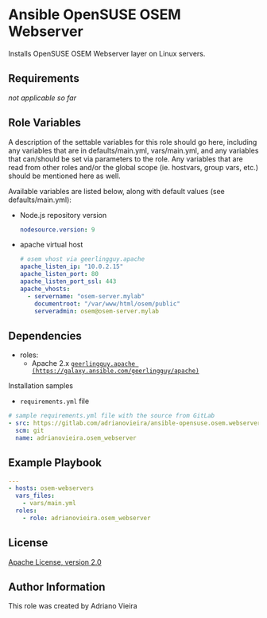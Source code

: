 Ansible OpenSUSE OSEM Webserver
==============================

Installs OpenSUSE OSEM Webserver layer on Linux servers.

Requirements
------------

*not applicable so far*

Role Variables
--------------

A description of the settable variables for this role should go here, including any variables that are in defaults/main.yml, vars/main.yml, and any variables that can/should be set via parameters to the role. Any variables that are read from other roles and/or the global scope (ie. hostvars, group vars, etc.) should be mentioned here as well.

Available variables are listed below, along with default values (see defaults/main.yml):

- Node.js repository version

  ```yaml
  nodesource.version: 9
  ```

- apache virtual host

  ```yaml
  # osem vhost via geerlingguy.apache
  apache_listen_ip: "10.0.2.15"
  apache_listen_port: 80
  apache_listen_port_ssl: 443
  apache_vhosts:
    - servername: "osem-server.mylab"
      documentroot: "/var/www/html/osem/public"
      serveradmin: osem@osem-server.mylab
  ```

Dependencies
------------

- roles:
  - Apache 2.x [`geerlingguy.apache (https://galaxy.ansible.com/geerlingguy/apache)`](https://galaxy.ansible.com/geerlingguy/apache)

Installation samples

- `requirements.yml` file

```yaml
# sample requirements.yml file with the source from GitLab
- src: https://gitlab.com/adrianovieira/ansible-opensuse.osem.webserver.git
  scm: git
  name: adrianovieira.osem_webserver
```

Example Playbook
----------------

```yaml
---
- hosts: osem-webservers
  vars_files:
    - vars/main.yml
  roles:
    - role: adrianovieira.osem_webserver
```

License
-------

[Apache License, version 2.0](https://www.apache.org/licenses/LICENSE-2.0.html)

Author Information
------------------

This role was created by Adriano Vieira
